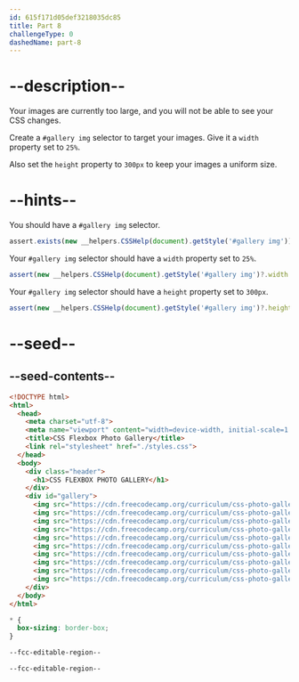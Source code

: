 ```yaml
---
id: 615f171d05def3218035dc85
title: Part 8
challengeType: 0
dashedName: part-8
---
```


# --description--

Your images are currently too large, and you will not be able to see your CSS changes.

Create a `#gallery img` selector to target your images. Give it a `width` property set to `25%`.

Also set the `height` property to `300px` to keep your images a uniform size.

# --hints--

You should have a `#gallery img` selector.

```js
assert.exists(new __helpers.CSSHelp(document).getStyle('#gallery img'))
```

Your `#gallery img` selector should have a `width` property set to `25%`.

```js
assert(new __helpers.CSSHelp(document).getStyle('#gallery img')?.width === '25%')
```

Your `#gallery img` selector should have a `height` property set to `300px`.

```js
assert(new __helpers.CSSHelp(document).getStyle('#gallery img')?.height === '300px');
```

# --seed--

## --seed-contents--

```html
<!DOCTYPE html>
<html>
  <head>
    <meta charset="utf-8">
    <meta name="viewport" content="width=device-width, initial-scale=1.0">
    <title>CSS Flexbox Photo Gallery</title>
    <link rel="stylesheet" href="./styles.css">
  </head>
  <body>
    <div class="header">
      <h1>CSS FLEXBOX PHOTO GALLERY</h1>
    </div>
    <div id="gallery">
      <img src="https://cdn.freecodecamp.org/curriculum/css-photo-gallery/1.jpg"/>
      <img src="https://cdn.freecodecamp.org/curriculum/css-photo-gallery/2.jpg"/>
      <img src="https://cdn.freecodecamp.org/curriculum/css-photo-gallery/3.jpg"/>
      <img src="https://cdn.freecodecamp.org/curriculum/css-photo-gallery/4.jpg"/>
      <img src="https://cdn.freecodecamp.org/curriculum/css-photo-gallery/5.jpg"/>
      <img src="https://cdn.freecodecamp.org/curriculum/css-photo-gallery/6.jpg"/>
      <img src="https://cdn.freecodecamp.org/curriculum/css-photo-gallery/7.jpg"/>
      <img src="https://cdn.freecodecamp.org/curriculum/css-photo-gallery/8.jpg"/>
      <img src="https://cdn.freecodecamp.org/curriculum/css-photo-gallery/9.jpg"/>
      <img src="https://cdn.freecodecamp.org/curriculum/css-photo-gallery/10.jpg"/>
    </div>
  </body>
</html>
```

```css
* {
  box-sizing: border-box;
}

--fcc-editable-region--

--fcc-editable-region--
```
